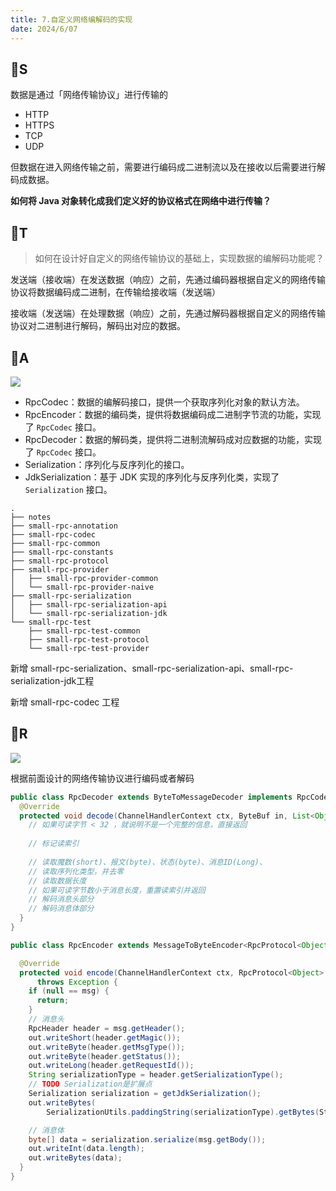 ```yaml
---
title: 7.自定义网络编解码的实现
date: 2024/6/07
---
```

## 🍈S

数据是通过「网络传输协议」进行传输的

- HTTP
- HTTPS
- TCP
- UDP

但数据在进入网络传输之前，需要进行编码成二进制流以及在接收以后需要进行解码成数据。

**如何将 Java 对象转化成我们定义好的协议格式在网络中进行传输？**

## 🍈T

> 如何在设计好自定义的网络传输协议的基础上，实现数据的编解码功能呢？



发送端（接收端）在发送数据（响应）之前，先通过编码器根据自定义的网络传输协议将数据编码成二进制，在传输给接收端（发送端）

接收端（发送端）在处理数据（响应）之前，先通过解码器根据自定义的网络传输协议对二进制进行解码，解码出对应的数据。

## 🍈A



<img src="https://doublew2w-myblogimages.oss-cn-hangzhou.aliyuncs.com/img/202406081142960.png"/>

- RpcCodec：数据的编解码接口，提供一个获取序列化对象的默认方法。
- RpcEncoder：数据的编码类，提供将数据编码成二进制字节流的功能，实现了 `RpcCodec` 接口。
- RpcDecoder：数据的解码类，提供将二进制流解码成对应数据的功能，实现了 `RpcCodec` 接口。
- Serialization：序列化与反序列化的接口。
- JdkSerialization：基于 JDK 实现的序列化与反序列化类，实现了 `Serialization` 接口。

```
.
├── notes
├── small-rpc-annotation
├── small-rpc-codec
├── small-rpc-common
├── small-rpc-constants
├── small-rpc-protocol
├── small-rpc-provider
│   ├── small-rpc-provider-common
│   └── small-rpc-provider-naive
├── small-rpc-serialization
│   ├── small-rpc-serialization-api
│   └── small-rpc-serialization-jdk
└── small-rpc-test
    ├── small-rpc-test-common
    ├── small-rpc-test-protocol
    └── small-rpc-test-provider
```

新增 small-rpc-serialization、small-rpc-serialization-api、small-rpc-serialization-jdk工程

新增 small-rpc-codec 工程

## 🍈R

<img src="https://doublew2w-myblogimages.oss-cn-hangzhou.aliyuncs.com/img/202406070142940.png"/>

根据前面设计的网络传输协议进行编码或者解码

```java
public class RpcDecoder extends ByteToMessageDecoder implements RpcCodec {
  @Override
  protected void decode(ChannelHandlerContext ctx, ByteBuf in, List<Object> out) throws Exception {
  	// 如果可读字节 < 32 ，就说明不是一个完整的信息，直接返回
    
    // 标记读索引
    
    // 读取魔数(short)、报文(byte)、状态(byte)、消息ID(Long)、
    // 读取序列化类型，并去零
    // 读取数据长度
    // 如果可读字节数小于消息长度，重置读索引并返回
    // 解码消息头部分
    // 解码消息体部分
  }
}
```

```java
public class RpcEncoder extends MessageToByteEncoder<RpcProtocol<Object>> implements RpcCodec {

  @Override
  protected void encode(ChannelHandlerContext ctx, RpcProtocol<Object> msg, ByteBuf out)
      throws Exception {
    if (null == msg) {
      return;
    }
    // 消息头
    RpcHeader header = msg.getHeader();
    out.writeShort(header.getMagic());
    out.writeByte(header.getMsgType());
    out.writeByte(header.getStatus());
    out.writeLong(header.getRequestId());
    String serializationType = header.getSerializationType();
    // TODO Serialization是扩展点
    Serialization serialization = getJdkSerialization();
    out.writeBytes(
        SerializationUtils.paddingString(serializationType).getBytes(StandardCharsets.UTF_8));

    // 消息体
    byte[] data = serialization.serialize(msg.getBody());
    out.writeInt(data.length);
    out.writeBytes(data);
  }
}
```

